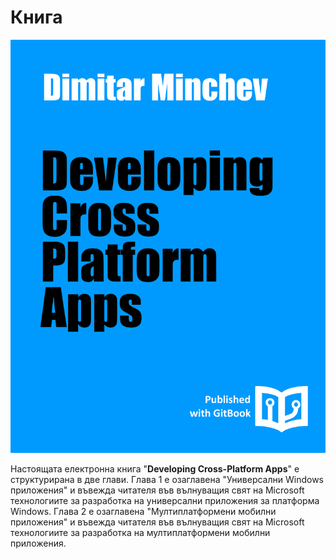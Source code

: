 # Книга

![](cover.png)

Настоящата електронна книга "**Developing Cross-Platform Apps**" е структурирана в две глави. Глава 1 е озаглавена "Универсални Windows приложения" и въвежда читателя във вълнуващия свят на Microsoft технологиите за разработка на универсални приложения за платформа Windows. Глава 2 е озаглавена "Mултиплатформени мобилни приложения" и въвежда читателя във вълнуващия свят на Microsoft технологиите за разработка на мултиплатформени мобилни приложения.
